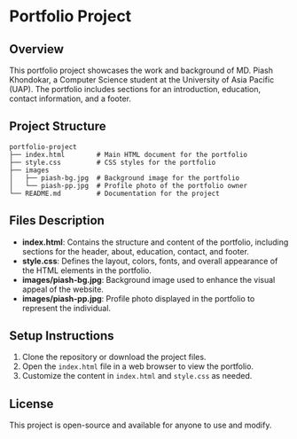 # Portfolio Project

## Overview
This portfolio project showcases the work and background of MD. Piash Khondokar, a Computer Science student at the University of Asia Pacific (UAP). The portfolio includes sections for an introduction, education, contact information, and a footer.

## Project Structure
```
portfolio-project
├── index.html        # Main HTML document for the portfolio
├── style.css         # CSS styles for the portfolio
├── images
│   ├── piash-bg.jpg  # Background image for the portfolio
│   └── piash-pp.jpg  # Profile photo of the portfolio owner
└── README.md         # Documentation for the project
```

## Files Description
- **index.html**: Contains the structure and content of the portfolio, including sections for the header, about, education, contact, and footer.
- **style.css**: Defines the layout, colors, fonts, and overall appearance of the HTML elements in the portfolio.
- **images/piash-bg.jpg**: Background image used to enhance the visual appeal of the website.
- **images/piash-pp.jpg**: Profile photo displayed in the portfolio to represent the individual.

## Setup Instructions
1. Clone the repository or download the project files.
2. Open the `index.html` file in a web browser to view the portfolio.
3. Customize the content in `index.html` and `style.css` as needed.

## License
This project is open-source and available for anyone to use and modify.